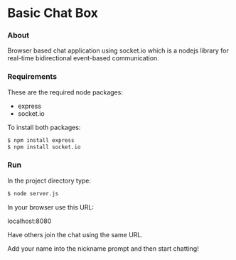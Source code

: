 # Basic Chat Box

### About
Browser based chat application using socket.io which is a nodejs library for real-time bidirectional event-based communication.

### Requirements
These are the required node packages:

* express
* socket.io

To install both packages:
```bash
$ npm install express
$ npm install socket.io
```

### Run
In the project directory type:
```bash
$ node server.js
```

In your browser use this URL: 

localhost:8080

Have others join the chat using the same URL.

Add your name into the nickname prompt and then start chatting!